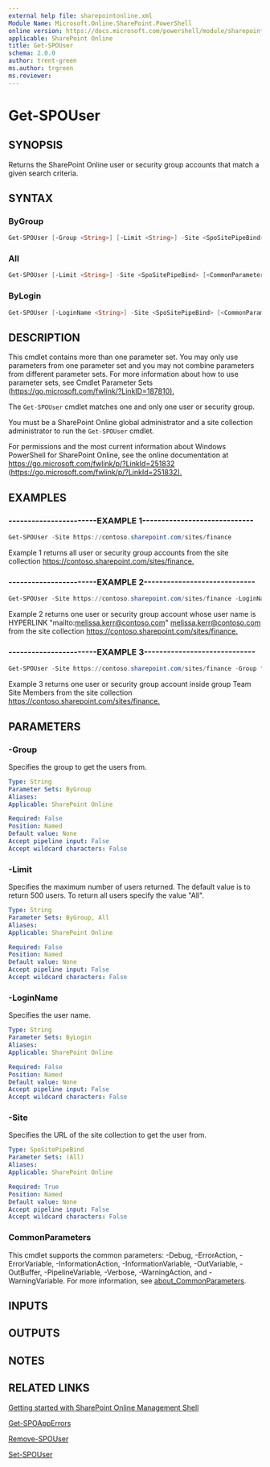 ```yaml
---
external help file: sharepointonline.xml
Module Name: Microsoft.Online.SharePoint.PowerShell
online version: https://docs.microsoft.com/powershell/module/sharepoint-online/get-spouser
applicable: SharePoint Online
title: Get-SPOUser
schema: 2.0.0
author: trent-green
ms.author: trgreen
ms.reviewer:
---
```


# Get-SPOUser

## SYNOPSIS

Returns the SharePoint Online user or security group accounts that match a given search criteria.

## SYNTAX

### ByGroup

```powershell
Get-SPOUser [-Group <String>] [-Limit <String>] -Site <SpoSitePipeBind> [<CommonParameters>]
```

### All

```powershell
Get-SPOUser [-Limit <String>] -Site <SpoSitePipeBind> [<CommonParameters>]
```

### ByLogin

```powershell
Get-SPOUser [-LoginName <String>] -Site <SpoSitePipeBind> [<CommonParameters>]
```

## DESCRIPTION

This cmdlet contains more than one parameter set.
You may only use parameters from one parameter set and you may not combine parameters from different parameter sets.
For more information about how to use parameter sets, see Cmdlet Parameter Sets (<https://go.microsoft.com/fwlink/?LinkID=187810).>

The `Get-SPOUser` cmdlet matches one and only one user or security group.

You must be a SharePoint Online global administrator and a site collection administrator to run the `Get-SPOUser` cmdlet.

For permissions and the most current information about Windows PowerShell for SharePoint Online, see the online documentation at <https://go.microsoft.com/fwlink/p/?LinkId=251832> (<https://go.microsoft.com/fwlink/p/?LinkId=251832).>

## EXAMPLES

### -----------------------EXAMPLE 1-----------------------------

```powershell
Get-SPOUser -Site https://contoso.sharepoint.com/sites/finance
```

Example 1 returns all user or security group accounts from the site collection <https://contoso.sharepoint.com/sites/finance.>

### -----------------------EXAMPLE 2-----------------------------

```powershell
Get-SPOUser -Site https://contoso.sharepoint.com/sites/finance -LoginName melissa.kerr@contoso.com
```

Example 2 returns one user or security group account whose user name is HYPERLINK "mailto:melissa.kerr@contoso.com" melissa.kerr@contoso.com from the site collection <https://contoso.sharepoint.com/sites/finance.>

### -----------------------EXAMPLE 3-----------------------------

```powershell
Get-SPOUser -Site https://contoso.sharepoint.com/sites/finance -Group "Team Site Members"
```

Example 3 returns one user or security group account inside group Team Site Members from the site collection <https://contoso.sharepoint.com/sites/finance.>

## PARAMETERS

### -Group

Specifies the group to get the users from.

```yaml
Type: String
Parameter Sets: ByGroup
Aliases:
Applicable: SharePoint Online

Required: False
Position: Named
Default value: None
Accept pipeline input: False
Accept wildcard characters: False
```

### -Limit

Specifies the maximum number of users returned. The default value is to return 500 users. To return all users specify the value "All".

```yaml
Type: String
Parameter Sets: ByGroup, All
Aliases:
Applicable: SharePoint Online

Required: False
Position: Named
Default value: None
Accept pipeline input: False
Accept wildcard characters: False
```

### -LoginName

Specifies the user name.

```yaml
Type: String
Parameter Sets: ByLogin
Aliases:
Applicable: SharePoint Online

Required: False
Position: Named
Default value: None
Accept pipeline input: False
Accept wildcard characters: False
```

### -Site

Specifies the URL of the site collection to get the user from.

```yaml
Type: SpoSitePipeBind
Parameter Sets: (All)
Aliases:
Applicable: SharePoint Online

Required: True
Position: Named
Default value: None
Accept pipeline input: False
Accept wildcard characters: False
```

### CommonParameters

This cmdlet supports the common parameters: -Debug, -ErrorAction, -ErrorVariable, -InformationAction, -InformationVariable, -OutVariable, -OutBuffer, -PipelineVariable, -Verbose, -WarningAction, and -WarningVariable. For more information, see [about_CommonParameters](https://go.microsoft.com/fwlink/?LinkID=113216).

## INPUTS

## OUTPUTS

## NOTES

## RELATED LINKS

[Getting started with SharePoint Online Management Shell](https://docs.microsoft.com/powershell/sharepoint/sharepoint-online/connect-sharepoint-online?view=sharepoint-ps)

[Get-SPOAppErrors](Get-SPOAppErrors.md)

[Remove-SPOUser](Remove-SPOUser.md)

[Set-SPOUser](Set-SPOUser.md)
